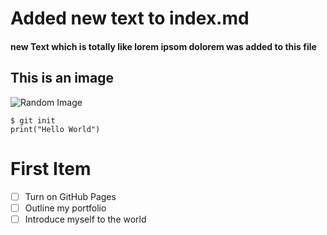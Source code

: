 # Added new text to index.md
#### new Text which is totally like lorem ipsom dolorem was added to this file
## This is an image
![Random Image](https://picsum.photos/200/300)


```
$ git init
print("Hello World")
```


# First Item
- [ ] Turn on GitHub Pages
- [ ] Outline my portfolio
- [ ] Introduce myself to the world
